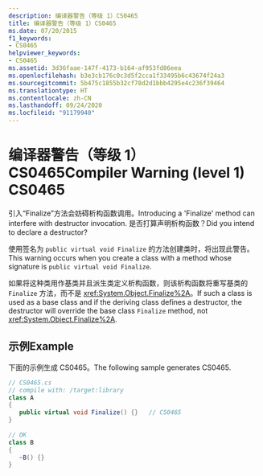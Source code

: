 ```yaml
---
description: 编译器警告（等级 1）CS0465
title: 编译器警告（等级 1）CS0465
ms.date: 07/20/2015
f1_keywords:
- CS0465
helpviewer_keywords:
- CS0465
ms.assetid: 3d36faae-147f-4173-b164-af953fd86eea
ms.openlocfilehash: b3e3cb176c0c3d5f2cca1f33495b6c43674f24a3
ms.sourcegitcommit: 5b475c1855b32cf78d2d1bbb4295e4c236f39464
ms.translationtype: HT
ms.contentlocale: zh-CN
ms.lasthandoff: 09/24/2020
ms.locfileid: "91179940"
---
```

# <a name="compiler-warning-level-1-cs0465"></a><span data-ttu-id="678c4-103">编译器警告（等级 1）CS0465</span><span class="sxs-lookup"><span data-stu-id="678c4-103">Compiler Warning (level 1) CS0465</span></span>

<span data-ttu-id="678c4-104">引入“Finalize”方法会妨碍析构函数调用。</span><span class="sxs-lookup"><span data-stu-id="678c4-104">Introducing a 'Finalize' method can interfere with destructor invocation.</span></span> <span data-ttu-id="678c4-105">是否打算声明析构函数？</span><span class="sxs-lookup"><span data-stu-id="678c4-105">Did you intend to declare a destructor?</span></span>  
  
 <span data-ttu-id="678c4-106">使用签名为 `public virtual void Finalize` 的方法创建类时，将出现此警告。</span><span class="sxs-lookup"><span data-stu-id="678c4-106">This warning occurs when you create a class with a method whose signature is `public virtual void Finalize`.</span></span>  
  
 <span data-ttu-id="678c4-107">如果将这种类用作基类并且派生类定义析构函数，则该析构函数将重写基类的 `Finalize` 方法，而不是 <xref:System.Object.Finalize%2A>。</span><span class="sxs-lookup"><span data-stu-id="678c4-107">If such a class is used as a base class and if the deriving class defines a destructor, the destructor will override the base class `Finalize` method, not <xref:System.Object.Finalize%2A>.</span></span>  
  
## <a name="example"></a><span data-ttu-id="678c4-108">示例</span><span class="sxs-lookup"><span data-stu-id="678c4-108">Example</span></span>  

 <span data-ttu-id="678c4-109">下面的示例生成 CS0465。</span><span class="sxs-lookup"><span data-stu-id="678c4-109">The following sample generates CS0465.</span></span>  
  
```csharp  
// CS0465.cs  
// compile with: /target:library  
class A  
{  
   public virtual void Finalize() {}   // CS0465  
}  
  
// OK  
class B  
{  
   ~B() {}  
}  
```
